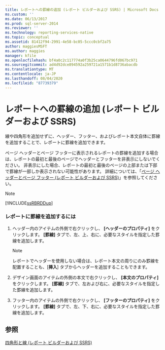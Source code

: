 ```yaml
---
title: レポートへの罫線の追加 (レポート ビルダーおよび SSRS) | Microsoft Docs
ms.custom: ''
ms.date: 06/13/2017
ms.prod: sql-server-2014
ms.reviewer: ''
ms.technology: reporting-services-native
ms.topic: conceptual
ms.assetid: 81412f94-2991-4e58-bc05-5ccc0cbf2a75
author: maggiesMSFT
ms.author: maggies
manager: kfile
ms.openlocfilehash: bf4a0c2c117774a0f3b25ca0644796fd067bc971
ms.sourcegitcommit: ad4d92dce894592a259721a1571b1d8736abacdb
ms.translationtype: MT
ms.contentlocale: ja-JP
ms.lasthandoff: 08/04/2020
ms.locfileid: "87739379"
---
```

# <a name="add-a-border-to-a-report-report-builder-and-ssrs"></a>レポートへの罫線の追加 (レポート ビルダーおよび SSRS)
  線や四角形を追加せずに、ヘッダー、フッター、およびレポート本文自体に罫線を追加することで、レポートに罫線を追加できます。  
  
 ページ ヘッダーとページ フッターに表示されるレポートの罫線を追加する場合は、レポートの最初と最後のページでヘッダーとフッターを非表示にしないでください。 非表示にした場合、レポートの最初と最後のページの上部または下部で罫線が一部しか表示されない可能性があります。 詳細については、「[ページ ヘッダーとページ フッター &#40;レポート ビルダーおよび SSRS&#41;](page-headers-and-footers-report-builder-and-ssrs.md)」を参照してください。  
  
> [!NOTE]  
>  [!INCLUDE[ssRBRDDup](../../includes/ssrbrddup-md.md)]  
  
### <a name="to-add-a-border-to-a-report"></a>レポートに罫線を追加するには  
  
1.  ヘッダー内のアイテムの外側で右クリックし、 **[ヘッダーのプロパティ]** をクリックします。 **[罫線]** タブで、左、上、右に、必要なスタイルを指定した罫線を追加します。  
  
    > [!NOTE]  
    >  レポートでヘッダーを使用しない場合は、レポート本文の周りにのみ罫線を配置することも、[**挿入**] タブからヘッダーを追加することもできます。  
  
2.  デザイン画面のアイテムの外側の本文で右クリックし、 **[本文のプロパティ]** をクリックします。 **[罫線]** タブで、左および右に、必要なスタイルを指定した罫線を追加します。  
  
3.  フッター内のアイテムの外側で右クリックし、 **[フッターのプロパティ]** をクリックします。 **[罫線]** タブで、左、下、右に、必要なスタイルを指定した罫線を追加します。  
  
## <a name="see-also"></a>参照  
 [四角形と線 &#40;レポート ビルダーおよび SSRS&#41;](rectangles-and-lines-report-builder-and-ssrs.md)  
  
  
